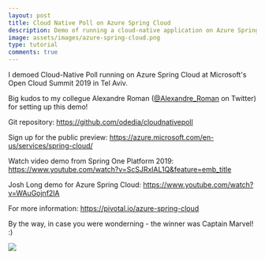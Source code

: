 ```yaml
---
layout: post
title: Cloud Native Poll on Azure Spring Cloud
description: Demo of running a cloud-native application on Azure Spring Cloud (Preview)
image: assets/images/azure-spring-cloud.png
type: tutorial
comments: true
---
```

I demoed Cloud-Native Poll running on Azure Spring Cloud at Microsoft's Open Cloud Summit 2019 in Tel Aviv.

Big kudos to my collegue Alexandre Roman ([@Alexandre_Roman](https://twitter.com/alexandre_roman) on Twitter) for setting up this demo!

Git repository:
https://github.com/odedia/cloudnativepoll

Sign up for the public preview:
https://azure.microsoft.com/en-us/services/spring-cloud/

Watch video demo from Spring One Platform 2019:
https://www.youtube.com/watch?v=ScSJRxlAL1Q&feature=emb_title

Josh Long demo for Azure Spring Cloud:
https://www.youtube.com/watch?v=WAuGojnf2lA

For more information:
https://pivotal.io/azure-spring-cloud

By the way, in case you were wonderning - the winner was Captain Marvel! :)

![]({{page.base_url}}/assets/images/poll.png)
